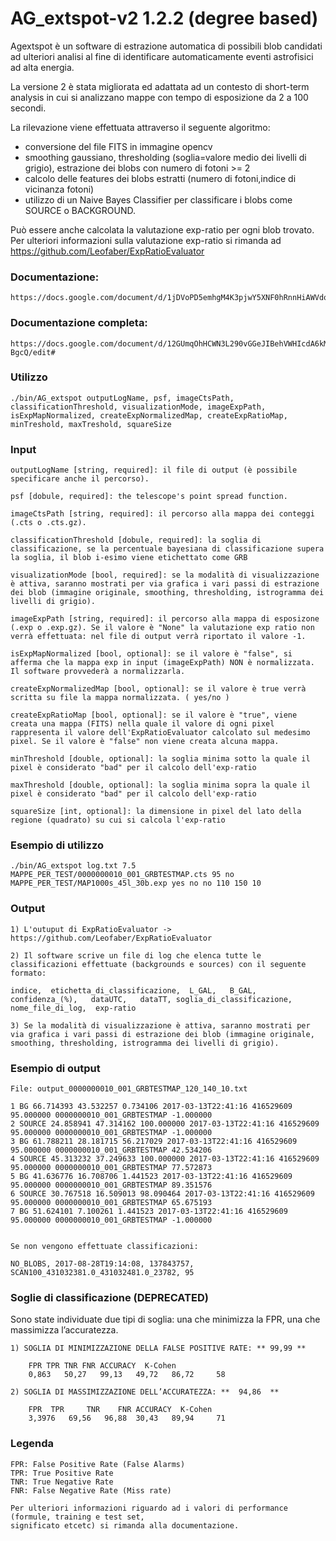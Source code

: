 # AG_extspot-v2 1.2.2 (degree based)

Agextspot è un software di estrazione automatica di possibili blob candidati ad ulteriori analisi al fine di identificare automaticamente eventi astrofisici ad alta energia.

La versione 2 è stata migliorata ed adattata ad un contesto di short-term analysis in cui si analizzano mappe con tempo di esposizione da 2 a 100 secondi.

La rilevazione viene effettuata attraverso il seguente algoritmo:
* conversione del file FITS in immagine opencv
* smoothing gaussiano, thresholding (soglia=valore medio dei livelli di grigio), estrazione dei blobs con numero di fotoni >= 2
* calcolo delle features dei blobs estratti (numero di fotoni,indice di vicinanza fotoni)
* utilizzo di un Naive Bayes Classifier per classificare i blobs come SOURCE o BACKGROUND.

Può essere anche calcolata la valutazione exp-ratio per ogni blob trovato. Per ulteriori informazioni sulla valutazione exp-ratio si rimanda ad https://github.com/Leofaber/ExpRatioEvaluator

### Documentazione:

	https://docs.google.com/document/d/1jDVoPD5emhgM4K3pjwY5XNF0hRnnHiAWVdoTvMgOEwk/edit#heading=h.568bs0t6yg27
	
### Documentazione completa:
	https://docs.google.com/document/d/12GUmqOhHCWN3L290vGGeJIBehVWHIcdA6kM9zK-BgcQ/edit#

### Utilizzo

	./bin/AG_extspot outputLogName, psf, imageCtsPath, classificationThreshold, visualizationMode, imageExpPath, isExpMapNormalized, createExpNormalizedMap, createExpRatioMap, minTreshold, maxTreshold, squareSize


### Input

	outputLogName [string, required]: il file di output (è possibile specificare anche il percorso).

	psf [dobule, required]: the telescope's point spread function.

	imageCtsPath [string, required]: il percorso alla mappa dei conteggi (.cts o .cts.gz).

	classificationThreshold [dobule, required]: la soglia di classificazione, se la percentuale bayesiana di classificazione supera la soglia, il blob i-esimo viene etichettato come GRB

	visualizationMode [bool, required]: se la modalità di visualizzazione è attiva, saranno mostrati per via grafica i vari passi di estrazione dei blob (immagine originale, smoothing, thresholding, istrogramma dei livelli di grigio).

	imageExpPath [string, required]: il percorso alla mappa di esposizone (.exp o .exp.gz). Se il valore è "None" la valutazione exp ratio non verrà effettuata: nel file di output verrà riportato il valore -1.

	isExpMapNormalized [bool, optional]: se il valore è "false", si afferma che la mappa exp in input (imageExpPath) NON è normalizzata. Il software provvederà a normalizzarla.

	createExpNormalizedMap [bool, optional]: se il valore è true verrà scritta su file la mappa normalizzata. ( yes/no )

	createExpRatioMap [bool, optional]: se il valore è "true", viene creata una mappa (FITS) nella quale il valore di ogni pixel rappresenta il valore dell'ExpRatioEvaluator calcolato sul medesimo pixel. Se il valore è "false" non viene creata alcuna mappa.

	minThreshold [double, optional]: la soglia minima sotto la quale il pixel è considerato "bad" per il calcolo dell'exp-ratio

	maxThreshold [double, optional]: la soglia minima sopra la quale il pixel è considerato "bad" per il calcolo dell'exp-ratio

	squareSize [int, optional]: la dimensione in pixel del lato della regione (quadrato) su cui si calcola l'exp-ratio

### Esempio di utilizzo

	./bin/AG_extspot log.txt 7.5 MAPPE_PER_TEST/0000000010_001_GRBTESTMAP.cts 95 no MAPPE_PER_TEST/MAP1000s_45l_30b.exp yes no no 110 150 10


### Output

	1) L'outuput di ExpRatioEvaluator -> https://github.com/Leofaber/ExpRatioEvaluator

	2) Il software scrive un file di log che elenca tutte le classificazioni effettuate (backgrounds e sources) con il seguente formato:

	indice,  etichetta_di_classificazione,  L_GAL,   B_GAL,   confidenza_(%),   dataUTC,   dataTT, soglia_di_classificazione,  nome_file_di_log,  exp-ratio     

	3) Se la modalità di visualizzazione è attiva, saranno mostrati per via grafica i vari passi di estrazione dei blob (immagine originale, smoothing, thresholding, istrogramma dei livelli di grigio).

### Esempio di output

	File: output_0000000010_001_GRBTESTMAP_120_140_10.txt

	1 BG 66.714393 43.532257 0.734106 2017-03-13T22:41:16 416529609 95.000000 0000000010_001_GRBTESTMAP -1.000000
	2 SOURCE 24.858941 47.314162 100.000000 2017-03-13T22:41:16 416529609 95.000000 0000000010_001_GRBTESTMAP -1.000000
	3 BG 61.788211 28.181715 56.217029 2017-03-13T22:41:16 416529609 95.000000 0000000010_001_GRBTESTMAP 42.534206
	4 SOURCE 45.313232 37.249633 100.000000 2017-03-13T22:41:16 416529609 95.000000 0000000010_001_GRBTESTMAP 77.572873
	5 BG 41.636776 16.708706 1.441523 2017-03-13T22:41:16 416529609 95.000000 0000000010_001_GRBTESTMAP 89.351576
	6 SOURCE 30.767518 16.509013 98.090464 2017-03-13T22:41:16 416529609 95.000000 0000000010_001_GRBTESTMAP 65.675193
	7 BG 51.624101 7.100261 1.441523 2017-03-13T22:41:16 416529609 95.000000 0000000010_001_GRBTESTMAP -1.000000


	Se non vengono effettuate classificazioni:

	NO_BLOBS, 2017-08-28T19:14:08, 137843757, SCAN100_431032381.0_431032481.0_23782, 95



### Soglie di classificazione (DEPRECATED)

Sono state individuate due tipi di soglia: una che minimizza la FPR, una che massimizza l’accuratezza.

	1) SOGLIA DI MINIMIZZAZIONE DELLA FALSE POSITIVE RATE: ** 99,99 **

		FPR	TPR	TNR	FNR	ACCURACY  K-Cohen
		0,863   50,27   99,13   49,72   86,72	  58

	2) SOGLIA DI MASSIMIZZAZIONE DELL’ACCURATEZZA: **  94,86  **

		FPR	 TPR	 TNR	FNR	ACCURACY  K-Cohen  
		3,3976	 69,56	 96,88	30,43	89,94	  71	   

### Legenda

	FPR: False Positive Rate (False Alarms)
	TPR: True Positive Rate
	TNR: True Negative Rate
	FNR: False Negative Rate (Miss rate)

	Per ulteriori informazioni riguardo ad i valori di performance (formule, training e test set,
	significato etcetc) si rimanda alla documentazione.
